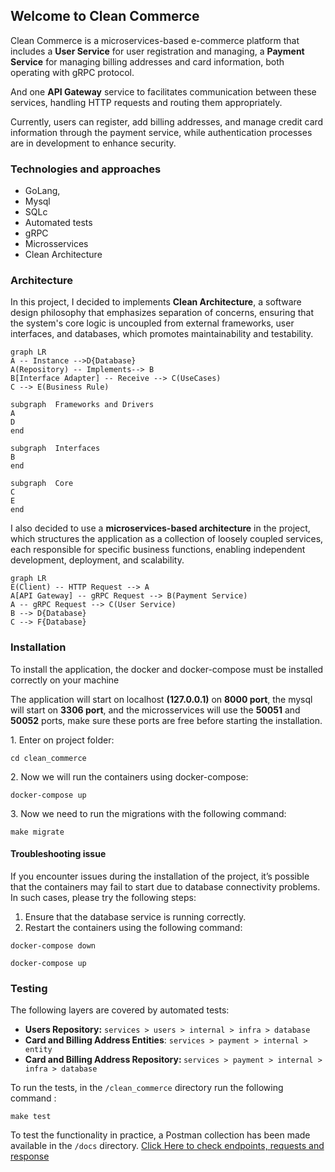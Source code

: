 ## Welcome to Clean  Commerce 

Clean Commerce is a microservices-based e-commerce platform that includes a <b>User Service</b> for user registration and managing, a <b>Payment Service</b> for managing billing addresses and card information, both operating with gRPC protocol.
<p>
And one <b>API Gateway</b> service to facilitates communication between these services, handling HTTP requests and routing them appropriately.
</p>
<p>
Currently, users can register, add billing addresses, and manage credit card information through the payment service, while authentication processes are in development to enhance security.
</p>

### Technologies and approaches

- GoLang,
- Mysql
- SQLc
- Automated tests
- gRPC
- Microsservices
- Clean Architecture

### Architecture

In this project, I decided to implements <b>Clean Architecture</b>, a software design philosophy that emphasizes separation of concerns, ensuring that the system's core logic is uncoupled from external frameworks, user interfaces, and databases, which promotes maintainability and testability.
```mermaid
graph LR
A -- Instance -->D{Database} 
A(Repository) -- Implements--> B
B[Interface Adapter] -- Receive --> C(UseCases)
C --> E(Business Rule)

subgraph  Frameworks and Drivers
A
D
end

subgraph  Interfaces
B
end

subgraph  Core
C
E
end
```
I also decided to use a <b>microservices-based architecture</b> in the project, which structures the application as a collection of loosely coupled services, each responsible for specific business functions, enabling independent development, deployment, and scalability.
```mermaid
graph LR
E(Client) -- HTTP Request --> A
A[API Gateway] -- gRPC Request --> B(Payment Service)
A -- gRPC Request --> C(User Service)
B --> D{Database}
C --> F{Database}
```
###   Installation
<p>To install the application, the docker and docker-compose must be installed correctly on your machine</p><p>The application will start on localhost <b>(127.0.0.1)</b> on <b>8000 port</b>, the mysql will start on <b>3306 port</b>, and the microsservices will use the <b>50051</b> and <b>50052</b> ports, make sure these ports are free before starting the installation.</p>
<p>1. Enter on project folder: </p>

```
cd clean_commerce
```
<p>2. Now we will run the containers using docker-compose:</p>  

```
docker-compose up
```
<p>3. Now we need to run the migrations with the following command: </p>

``` 
make migrate 
```
#### Troubleshooting issue
If you encounter issues during the installation of the project, it’s possible that the containers may fail to start due to database connectivity problems. In such cases, please try the following steps:

1.  Ensure that the database service is running correctly.
2.  Restart the containers using the following command:
```
docker-compose down
```
```
docker-compose up
```
### Testing

The following layers are covered by automated tests:

-   <b>Users Repository:</b> `services > users > internal > infra > database`
-   <b>Card and Billing  Address Entities</b>: `services > payment > internal > entity`
-   <b>Card and Billing Address Repository: </b> `services > payment > internal > infra > database`

To run the tests, in the `/clean_commerce` directory run the following command : 
``` 
make test
```

To test the functionality in practice, a Postman collection has been made available in the `/docs` directory.
[Click Here to check endpoints, requests and response](docs/README.md)